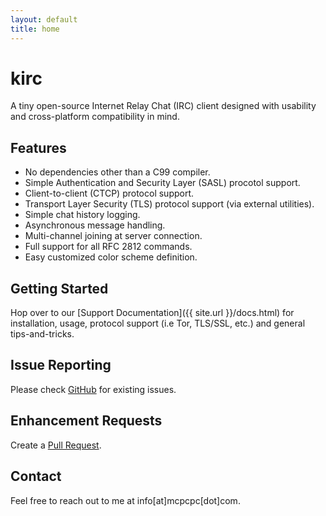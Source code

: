 ```yaml
---
layout: default
title: home
---
```


# kirc

A tiny open-source Internet Relay Chat (IRC) client designed with usability and cross-platform compatibility in mind. 

## Features

* No dependencies other than a C99 compiler.
* Simple Authentication and Security Layer (SASL) procotol support.
* Client-to-client (CTCP) protocol support.
* Transport Layer Security (TLS) protocol support (via external utilities).
* Simple chat history logging.
* Asynchronous message handling.
* Multi-channel joining at server connection.
* Full support for all RFC 2812 commands.
* Easy customized color scheme definition.

## Getting Started

Hop over to our [Support Documentation]({{ site.url }}/docs.html) for installation, usage, protocol support (i.e Tor, TLS/SSL, etc.) and general tips-and-tricks.

## Issue Reporting

Please check [GitHub](https://github.com/mcpcpc/kirc/issues) for existing issues. 

## Enhancement Requests

Create a [Pull Request](https://github.com/mcpcpc/kirc/pulls).

## Contact

Feel free to reach out to me at info[at]mcpcpc[dot]com.

